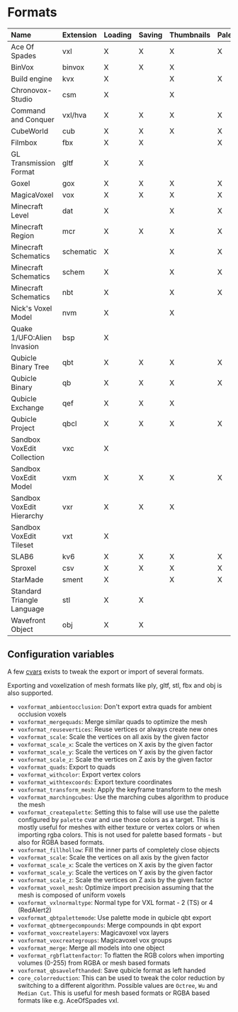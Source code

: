 # Formats

| Name                       | Extension | Loading | Saving | Thumbnails | Palette | Animations | Spec                                                                     |
| :------------------------- | --------- | ------- | ------ | ---------- | ------- | ---------- | ------------------------------------------------------------------------ |
| Ace Of Spades              | vxl       | X       | X      | X          | X       |            | [spec](https://silverspaceship.com/aosmap/aos_file_format.html)          |
| BinVox                     | binvox    | X       | X      | X          |         |            | [spec](https://www.patrickmin.com/binvox/binvox.html)                    |
| Build engine               | kvx       | X       |        | X          | X       |            | [spec](https://github.com/vuolen/slab6-mirror/blob/master/slab6.txt)     |
| Chronovox-Studio           | csm       | X       |        | X          |         |            |                                                                          |
| Command and Conquer        | vxl/hva   | X       | X      | X          | X       | X          | [spec](http://xhp.xwis.net/documents/VXL_Format.txt)                     |
| CubeWorld                  | cub       | X       | X      | X          | X       |            |                                                                          |
| Filmbox                    | fbx       | X       | X      |            | X       |            |                                                                          |
| GL Transmission Format     | gltf      | X       | X      |            |         |            | [spec](https://github.com/KhronosGroup/glTF/tree/main/specification/2.0) |
| Goxel                      | gox       | X       | X      | X          | X       |            |                                                                          |
| MagicaVoxel                | vox       | X       | X      | X          | X       |            | [spec](https://github.com/ephtracy/voxel-model)                          |
| Minecraft Level            | dat       | X       |        | X          | X       |            |                                                                          |
| Minecraft Region           | mcr       | X       | X      | X          | X       |            | [spec](https://minecraft.gamepedia.com/Region_file_format)               |
| Minecraft Schematics       | schematic | X       |        | X          | X       |            | [spec](https://minecraft.fandom.com/wiki/Schematic_file_format)          |
| Minecraft Schematics       | schem     | X       |        | X          | X       |            | [spec](https://minecraft.fandom.com/wiki/Schematic_file_format)          |
| Minecraft Schematics       | nbt       | X       |        | X          | X       |            | [spec](https://minecraft.fandom.com/wiki/Schematic_file_format)          |
| Nick's Voxel Model         | nvm       | X       |        | X          |         |            |                                                                          |
| Quake 1/UFO:Alien Invasion | bsp       | X       |        |            |         |            |                                                                          |
| Qubicle Binary Tree        | qbt       | X       | X      | X          | X       |            | [spec](https://getqubicle.com/qubicle/documentation/docs/file/qbt/)      |
| Qubicle Binary             | qb        | X       | X      | X          | X       |            | [spec](https://getqubicle.com/qubicle/documentation/docs/file/qb/)       |
| Qubicle Exchange           | qef       | X       | X      | X          |         |            | [spec](https://getqubicle.com/qubicle/documentation/docs/file/qef/)      |
| Qubicle Project            | qbcl      | X       | X      | X          | X       |            | [spec](https://gist.github.com/tostc/7f049207a2e5a7ccb714499702b5e2fd)   |
| Sandbox VoxEdit Collection | vxc       | X       |        |            |         |            |                                                                          |
| Sandbox VoxEdit Model      | vxm       | X       | X      | X          | X       |            |                                                                          |
| Sandbox VoxEdit Hierarchy  | vxr       | X       | X      | X          |         | X          |                                                                          |
| Sandbox VoxEdit Tileset    | vxt       | X       |        |            |         |            |                                                                          |
| SLAB6                      | kv6       | X       | X      | X          | X       |            | [spec](https://github.com/vuolen/slab6-mirror/blob/master/slab6.txt)     |
| Sproxel                    | csv       | X       | X      | X          | X       |            | [spec](https://github.com/emilk/sproxel/blob/master/ImportExport.cpp)    |
| StarMade                   | sment     | X       |        | X          | X       |            | [spec](https://starmadepedia.net/wiki/Blueprint_File_Formats)            |
| Standard Triangle Language | stl       | X       | X      |            |         |            |                                                                          |
| Wavefront Object           | obj       | X       | X      |            |         |            |                                                                          |


## Configuration variables

A few [cvars](Configuration.md) exists to tweak the export or import of several formats.

Exporting and voxelization of mesh formats like ply, gltf, stl, fbx and obj is also supported.

* `voxformat_ambientocclusion`: Don't export extra quads for ambient occlusion voxels
* `voxformat_mergequads`: Merge similar quads to optimize the mesh
* `voxformat_reusevertices`: Reuse vertices or always create new ones
* `voxformat_scale`: Scale the vertices on all axis by the given factor
* `voxformat_scale_x`: Scale the vertices on X axis by the given factor
* `voxformat_scale_y`: Scale the vertices on Y axis by the given factor
* `voxformat_scale_z`: Scale the vertices on Z axis by the given factor
* `voxformat_quads`: Export to quads
* `voxformat_withcolor`: Export vertex colors
* `voxformat_withtexcoords`: Export texture coordinates
* `voxformat_transform_mesh`: Apply the keyframe transform to the mesh
* `voxformat_marchingcubes`: Use the marching cubes algorithm to produce the mesh
* `voxformat_createpalette`: Setting this to false will use use the palette configured by `palette` cvar and use those colors as a target. This is mostly useful for meshes with either texture or vertex colors or when importing rgba colors. This is not used for palette based formats - but also for RGBA based formats.
* `voxformat_fillhollow`: Fill the inner parts of completely close objects
* `voxformat_scale`: Scale the vertices on all axis by the given factor
* `voxformat_scale_x`: Scale the vertices on X axis by the given factor
* `voxformat_scale_y`: Scale the vertices on Y axis by the given factor
* `voxformat_scale_z`: Scale the vertices on Z axis by the given factor
* `voxformat_voxel_mesh`: Optimize import precision assuming that the mesh is composed of uniform voxels
* `voxformat_vxlnormaltype`: Normal type for VXL format - 2 (TS) or 4 (RedAlert2)
* `voxformat_qbtpalettemode`: Use palette mode in qubicle qbt export
* `voxformat_qbtmergecompounds`: Merge compounds in qbt export
* `voxformat_voxcreatelayers`: Magicavoxel vox layers
* `voxformat_voxcreategroups`: Magicavoxel vox groups
* `voxformat_merge`: Merge all models into one object
* `voxformat_rgbflattenfactor`: To flatten the RGB colors when importing volumes (0-255) from RGBA or mesh based formats
* `voxformat_qbsavelefthanded`: Save qubicle format as left handed
* `core_colorreduction`: This can be used to tweak the color reduction by switching to a different algorithm. Possible values are `Octree`, `Wu` and `Median Cut`. This is useful for mesh based formats or RGBA based formats like e.g. AceOfSpades vxl.
